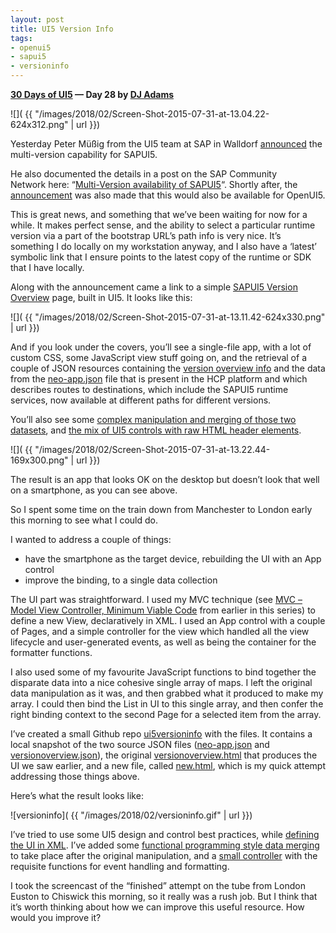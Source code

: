 ```yaml
---
layout: post
title: UI5 Version Info
tags:
- openui5
- sapui5
- versioninfo
---
```


**[30 Days of UI5](/blog/posts/2015/07/04/30-days-of-ui5/) &mdash; Day 28 by [DJ Adams](//qmacro.org/about/)**

![]( {{ "/images/2018/02/Screen-Shot-2015-07-31-at-13.04.22-624x312.png" | url }})

Yesterday Peter Müßig from the UI5 team at SAP in Walldorf [announced](https://twitter.com/pmuessig/status/626649315235229696) the multi-version capability for SAPUI5.

He also documented the details in a post on the SAP Community Network here: “[Multi-Version availability of SAPUI5](http://scn.sap.com/community/developer-center/front-end/blog/2015/07/30/multi-version-availability-of-sapui5)“. Shortly after, the [announcement](https://twitter.com/OpenUI5/status/626658243071315968) was also made that this would also be available for OpenUI5.

This is great news, and something that we’ve been waiting for now for a while. It makes perfect sense, and the ability to select a particular runtime version via a part of the bootstrap URL’s path info is very nice. It’s something I do locally on my workstation anyway, and I also have a ‘latest’ symbolic link that I ensure points to the latest copy of the runtime or SDK that I have locally.

Along with the announcement came a link to a simple [SAPUI5 Version Overview](https://sapui5.hana.ondemand.com/versionoverview.html) page, built in UI5. It looks like this:

![]( {{ "/images/2018/02/Screen-Shot-2015-07-31-at-13.11.42-624x330.png" | url }})

And if you look under the covers, you’ll see a single-file app, with a lot of custom CSS, some JavaScript view stuff going on, and the retrieval of a couple of JSON resources containing the [version overview info](https://sapui5.hana.ondemand.com/versionoverview.json) and the data from the [neo-app.json](https://sapui5.hana.ondemand.com/neo-app.json) file that is present in the HCP platform and which describes routes to destinations, which include the SAPUI5 runtime services, now available at different paths for different versions.

You’ll also see some [complex manipulation and merging of those two datasets](https://github.com/qmacro/ui5versioninfo/blob/master/versionoverview.html#L207-L263), and [the mix of UI5 controls with raw HTML header elements](https://github.com/qmacro/ui5versioninfo/blob/master/versionoverview.html#L298-L308).

![]( {{ "/images/2018/02/Screen-Shot-2015-07-31-at-13.22.44-169x300.png" | url }})

The result is an app that looks OK on the desktop but doesn’t look that well on a smartphone, as you can see above.

So I spent some time on the train down from Manchester to London early this morning to see what I could do.

I wanted to address a couple of things:

- have the smartphone as the target device, rebuilding the UI with an App control
- improve the binding, to a single data collection

The UI part was straightforward. I used my MVC technique (see [MVC – Model View Controller, Minimum Viable Code](/blog/posts/2015/07/21/mvc-model-view-controller-minimum-viable-code/) from earlier in this series) to define a new View, declaratively in XML. I used an App control with a couple of Pages, and a simple controller for the view which handled all the view lifecycle and user-generated events, as well as being the container for the formatter functions.

I also used some of my favourite JavaScript functions to bind together the disparate data into a nice cohesive single array of maps. I left the original data manipulation as it was, and then grabbed what it produced to make my array. I could then bind the List in UI to this single array, and then confer the right binding context to the second Page for a selected item from the array.

I’ve created a small Github repo [ui5versioninfo](https://github.com/qmacro/ui5versioninfo) with the files. It contains a local snapshot of the two source JSON files ([neo-app.json](https://github.com/qmacro/ui5versioninfo/blob/master/neo-app.json) and [versionoverview.json](https://github.com/qmacro/ui5versioninfo/blob/master/versionoverview.json)), the original [versionoverview.html](https://github.com/qmacro/ui5versioninfo/blob/master/versionoverview.html) that produces the UI we saw earlier, and a new file, called [new.html](https://github.com/qmacro/ui5versioninfo/blob/master/new.html?ts=2), which is my quick attempt addressing those things above.

Here’s what the result looks like:

![versioninfo]( {{ "/images/2018/02/versioninfo.gif" | url }})

I’ve tried to use some UI5 design and control best practices, while [defining the UI in XML](https://github.com/qmacro/ui5versioninfo/blob/master/new.html?ts=2#L15-L92). I’ve added some [functional programming style data merging](https://github.com/qmacro/ui5versioninfo/blob/master/new.html?ts=2#L191-L209) to take place after the original manipulation, and a [small controller](https://github.com/qmacro/ui5versioninfo/blob/master/new.html?ts=2#L211-L259) with the requisite functions for event handling and formatting.

I took the screencast of the “finished” attempt on the tube from London Euston to Chiswick this morning, so it really was a rush job. But I think that it’s worth thinking about how we can improve this useful resource. How would you improve it?

 


